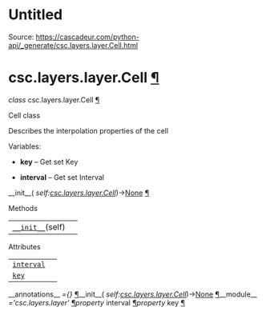 # Untitled

Source: https://cascadeur.com/python-api/_generate/csc.layers.layer.Cell.html

# csc.layers.layer.Cell [¶](https://cascadeur.com/python-api/_generate/csc.layers.layer.Cell.html\#csc-layers-layer-cell "Permalink to this heading")

_class_ csc.layers.layer.Cell [¶](https://cascadeur.com/python-api/_generate/csc.layers.layer.Cell.html#csc.layers.layer.Cell "Permalink to this definition")

Cell class

Describes the interpolation properties of the cell

Variables:

- **key** – Get set Key

- **interval** – Get set Interval


\_\_init\_\_( _self:[csc.layers.layer.Cell](https://cascadeur.com/python-api/_generate/csc.layers.layer.Cell.html#csc.layers.layer.Cell "csc.layers.layer.Cell")_)→[None](https://docs.python.org/3/library/constants.html#None "(in Python v3.13)") [¶](https://cascadeur.com/python-api/_generate/csc.layers.layer.Cell.html#csc.layers.layer.Cell.__init__ "Permalink to this definition")

Methods

|     |     |
| --- | --- |
| [`__init__`](https://cascadeur.com/python-api/_generate/csc.layers.layer.Cell.html#id0 "csc.layers.layer.Cell.__init__")(self) |  |

Attributes

|     |     |
| --- | --- |
| [`interval`](https://cascadeur.com/python-api/_generate/csc.layers.layer.Cell.html#csc.layers.layer.Cell.interval "csc.layers.layer.Cell.interval") |  |
| [`key`](https://cascadeur.com/python-api/_generate/csc.layers.layer.Cell.html#csc.layers.layer.Cell.key "csc.layers.layer.Cell.key") |  |

\_\_annotations\_\_ _={}_ [¶](https://cascadeur.com/python-api/_generate/csc.layers.layer.Cell.html#csc.layers.layer.Cell.__annotations__ "Permalink to this definition")\_\_init\_\_( _self:[csc.layers.layer.Cell](https://cascadeur.com/python-api/_generate/csc.layers.layer.Cell.html#csc.layers.layer.Cell "csc.layers.layer.Cell")_)→[None](https://docs.python.org/3/library/constants.html#None "(in Python v3.13)") [¶](https://cascadeur.com/python-api/_generate/csc.layers.layer.Cell.html#id0 "Permalink to this definition")\_\_module\_\_ _='csc.layers.layer'_ [¶](https://cascadeur.com/python-api/_generate/csc.layers.layer.Cell.html#csc.layers.layer.Cell.__module__ "Permalink to this definition")_property_ interval [¶](https://cascadeur.com/python-api/_generate/csc.layers.layer.Cell.html#csc.layers.layer.Cell.interval "Permalink to this definition")_property_ key [¶](https://cascadeur.com/python-api/_generate/csc.layers.layer.Cell.html#csc.layers.layer.Cell.key "Permalink to this definition")